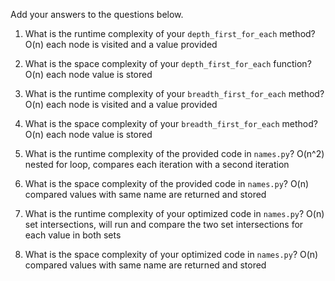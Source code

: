 Add your answers to the questions below.

1. What is the runtime complexity of your `depth_first_for_each` method?
   O(n) each node is visited and a value provided

2. What is the space complexity of your `depth_first_for_each` function?
   O(n) each node value is stored

3. What is the runtime complexity of your `breadth_first_for_each` method?
   O(n) each node is visited and a value provided

4. What is the space complexity of your `breadth_first_for_each` method?
   O(n) each node value is stored

5. What is the runtime complexity of the provided code in `names.py`?
   O(n^2) nested for loop, compares each iteration with a second iteration

6. What is the space complexity of the provided code in `names.py`?
   O(n) compared values with same name are returned and stored

7. What is the runtime complexity of your optimized code in `names.py`?
   O(n) set intersections, will run and compare the two set intersections for
   each value in both sets

8. What is the space complexity of your optimized code in `names.py`?
   O(n) compared values with same name are returned and stored
